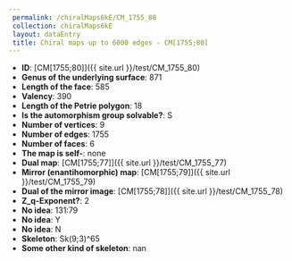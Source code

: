 ```yaml
--- 
 permalink: /chiralMaps6kE/CM_1755_80 
 collection: chiralMaps6kE
 layout: dataEntry
 title: Chiral maps up to 6000 edges - CM[1755;80]
---
```


- **ID**: [CM[1755;80]]({{ site.url }}/test/CM_1755_80)
- **Genus of the underlying surface**: 871
- **Length of the face**: 585
- **Valency**: 390
- **Length of the Petrie polygon**: 18
- **Is the automorphism group solvable?**: S
- **Number of vertices**: 9
- **Number of edges**: 1755
- **Number of faces**: 6
- **The map is self-**: none
- **Dual map**: [CM[1755;77]]({{ site.url }}/test/CM_1755_77)
- **Mirror (enantihomorphic) map**: [CM[1755;79]]({{ site.url }}/test/CM_1755_79)
- **Dual of the mirror image**: [CM[1755;78]]({{ site.url }}/test/CM_1755_78)
- **Z_q-Exponent?**: 2
- **No idea**:  131:79
- **No idea**: Y
- **No idea**: N
- **Skeleton**: Sk(9;3)^65
- **Some other kind of skeleton**: nan
